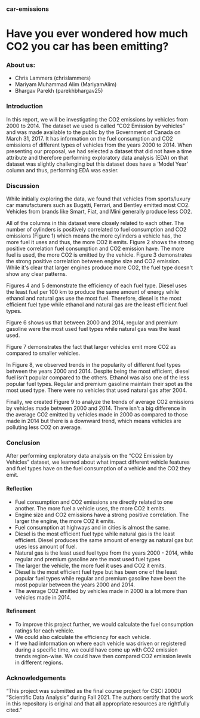 ### car-emissions

# Have you ever wondered how much CO2 you car has been emitting?

### About us:
- Chris Lammers (chrislammers)
- Mariyam Muhammad Alim (MariyamAlim)
- Bhargav Parekh (parekhbhargav25) 

### Introduction

In this report, we will be investigating the CO2 emissions by vehicles from 2000 to 2014. The dataset we used is called “CO2 Emission by vehicles” and was made available to the public by the Government of Canada on March 31, 2017. It has information on the fuel consumption and CO2 emissions of different types of vehicles from the years 2000 to 2014. When presenting our proposal, we had selected a dataset that did not have a time attribute and therefore performing exploratory data analysis (EDA) on that dataset was slightly challenging but this dataset does have a ‘Model Year’ column and thus, performing EDA was easier. 

### Discussion

While initially exploring the data, we found that vehicles from sports/luxury car manufacturers such as Bugatti, Ferrari, and Bentley emitted most CO2. Vehicles from brands like Smart, Fiat, and Mini generally produce less CO2.

All of the columns in this dataset were closely related to each other. The number of cylinders is positively correlated to fuel consumption and CO2 emissions (Figure 1) which means the more cylinders a vehicle has, the more fuel it uses and thus, the more CO2 it emits. Figure 2 shows the strong positive correlation fuel consumption and CO2 emission have. The more fuel is used, the more CO2 is emitted by the vehicle. Figure 3 demonstrates the strong positive correlation between engine size and CO2 emission. While it's clear that larger engines produce more CO2, the fuel type doesn't show any clear patterns.

Figures 4 and 5 demonstrate the efficiency of each fuel type. Diesel uses the least fuel per 100 km to produce the same amount of energy while ethanol and natural gas use the most fuel. Therefore, diesel is the most efficient fuel type while ethanol and natural gas are the least efficient fuel types.

Figure 6 shows us that between 2000 and 2014, regular and premium gasoline were the most used fuel types while natural gas was the least used.

Figure 7 demonstrates the fact that larger vehicles emit more CO2 as compared to smaller vehicles.

In Figure 8, we observed trends in the popularity of different fuel types between the years 2000 and 2014. Despite being the most efficient, diesel fuel isn't popular compared to the others. Ethanol was also one of the less popular fuel types. Regular and premium gasoline maintain their spot as the most used type. There were no vehicles that used natural gas after 2004.

Finally, we created Figure 9 to analyze the trends of average CO2 emissions by vehicles made between 2000 and 2014. There isn't a big difference in the average CO2 emitted by vehicles made in 2000 as compared to those made in 2014 but there is a downward trend, which means vehicles are polluting less CO2 on average.

### Conclusion

After performing exploratory data analysis on the “CO2 Emission by Vehicles” dataset, we learned about what impact different vehicle features and fuel types have on the fuel consumption of a vehicle and the CO2 they emit.
#### Reflection
- Fuel consumption and CO2 emissions are directly related to one another. The more fuel a vehicle uses, the more CO2 it emits.
- Engine size and CO2 emissions have a strong positive correlation. The larger the engine, the more CO2 it emits.
- Fuel consumption at highways and in cities is almost the same.
- Diesel is the most efficient fuel type while natural gas is the least efficient. Diesel produces the same amount of energy as natural gas but uses less amount of fuel.
- Natural gas is the least used fuel type from the years 2000 - 2014, while regular and premium gasoline are the most used fuel types
- The larger the vehicle, the more fuel it uses and CO2 it emits.
- Diesel is the most efficient fuel type but has been one of the least popular fuel types while regular and premium gasoline have been the most popular between the years 2000 and 2014.
- The average CO2 emitted by vehicles made in 2000 is a lot more than vehicles made in 2014.
#### Refinement
- To improve this project further, we would calculate the fuel consumption ratings for each vehicle.
- We could also calculate the efficiency for each vehicle.
- If we had information on where each vehicle was driven or registered during a specific time, we could have come up with CO2 emission trends region-wise. We could have then compared CO2 emission levels in different regions.

### Acknowledgements
“This project was submitted as the final course project for CSCI 2000U “Scientific Data Analysis” during Fall 2021. The authors certify that the work in this repository is original and that all appropriate resources are rightfully cited.”

